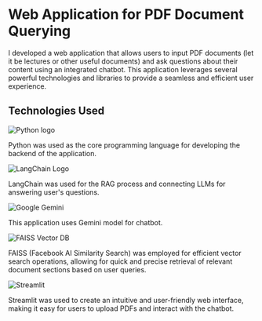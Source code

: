 <h1>Web Application for PDF Document Querying</h1>

I developed a web application that allows users to input PDF documents (let it be lectures or other useful documents) and ask questions about their content using an integrated chatbot. This application leverages several powerful technologies and libraries to provide a seamless and efficient user experience.


<h2>Technologies Used</h2>

![Python logo](https://cdn.iconscout.com/icon/free/png-256/free-python-2-226051.png?f=webp)

Python was used as the core programming language for developing the backend of the application.

![LangChain Logo](https://res.cloudinary.com/practicaldev/image/fetch/s--ZAcgbMz6--/c_limit%2Cf_auto%2Cfl_progressive%2Cq_auto%2Cw_800/https://dev-to-uploads.s3.amazonaws.com/uploads/articles/5u34aur48tj25f61uhqy.png)

LangChain was used for the RAG process and connecting LLMs for answering user's questions.


![Google Gemini](https://lh3.googleusercontent.com/LKDaEbwbaU5rCRgwXXLvtLr1kx-HI6o0WB6xvIOyFIH3162Me7GpUaESQfsoj0XJcIJNKjaQ8Yo5ZBfMJYiAycwHVo9tjET8V-u9iVdRspiTPbg9LQ=w1200-h630-n-nu)

This application uses Gemini model for chatbot.

![FAISS Vector DB](https://miro.medium.com/v2/resize:fit:1200/1*0RYPhRnYxBEUXRhNcKL8Zw.jpeg)

FAISS (Facebook AI Similarity Search) was employed for efficient vector search operations, allowing for quick and precise retrieval of relevant document sections based on user queries.

![Streamlit](https://images.datacamp.com/image/upload/v1640050215/image27_frqkzv.png)

Streamlit was used to create an intuitive and user-friendly web interface, making it easy for users to upload PDFs and interact with the chatbot.
